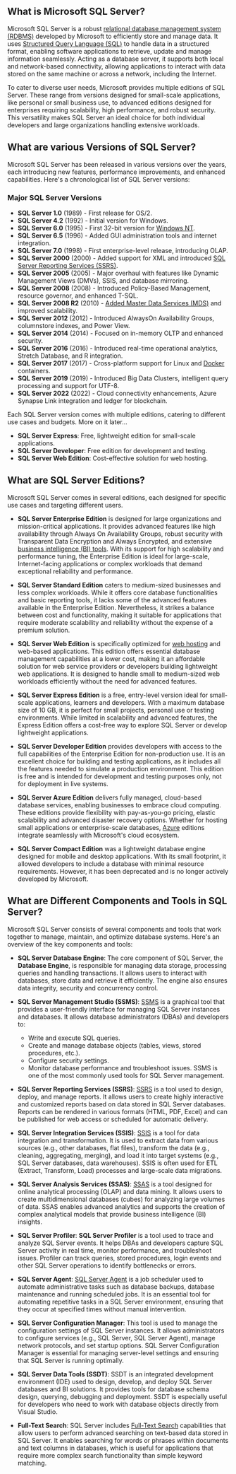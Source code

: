 ## What is Microsoft SQL Server?

Microsoft SQL Server is a robust [relational database management system (RDBMS)][1] developed by Microsoft to efficiently store and manage data. It uses [Structured Query Language (SQL)][2] to handle data in a structured format, enabling software applications to retrieve, update and manage information seamlessly. Acting as a database server, it supports both local and network-based connectivity, allowing applications to interact with data stored on the same machine or across a network, including the Internet. 

To cater to diverse user needs, Microsoft provides multiple editions of SQL Server. These range from versions designed for small-scale applications, like personal or small business use, to advanced editions designed for enterprises requiring scalability, high performance, and robust security. This versatility makes SQL Server an ideal choice for both individual developers and large organizations handling extensive workloads.

## What are various Versions of SQL Server?

Microsoft SQL Server has been released in various versions over the years, each introducing new features, performance improvements, and enhanced capabilities. Here's a chronological list of SQL Server versions:

### Major SQL Server Versions

- **SQL Server 1.0** (1989) - First release for OS/2.
- **SQL Server 4.2** (1992) - Initial version for Windows.
- **SQL Server 6.0** (1995) - First 32-bit version for [Windows NT][3].
- **SQL Server 6.5** (1996) - Added GUI administration tools and internet integration.
- **SQL Server 7.0** (1998) - First enterprise-level release, introducing OLAP.
- **SQL Server 2000** (2000) - Added support for XML and introduced [SQL Server Reporting Services (SSRS)][4].
- **SQL Server 2005** (2005) - Major overhaul with features like Dynamic Management Views (DMVs), SSIS, and database mirroring.
- **SQL Server 2008** (2008) - Introduced Policy-Based Management, resource governor, and enhanced T-SQL.
- **SQL Server 2008 R2** (2010) - [Added Master Data Services (MDS)][5] and improved scalability.
- **SQL Server 2012** (2012) - Introduced AlwaysOn Availability Groups, columnstore indexes, and Power View.
- **SQL Server 2014** (2014) - Focused on in-memory OLTP and enhanced security.
- **SQL Server 2016** (2016) - Introduced real-time operational analytics, Stretch Database, and R integration.
- **SQL Server 2017** (2017) - Cross-platform support for Linux and [Docker][6] containers.
- **SQL Server 2019** (2019) - Introduced Big Data Clusters, intelligent query processing and support for UTF-8.
- **SQL Server 2022** (2022) - Cloud connectivity enhancements, Azure Synapse Link integration and ledger for blockchain.

Each SQL Server version comes with multiple editions, catering to different use cases and budgets. More on it later...

-   **SQL Server Express**: Free, lightweight edition for small-scale applications.
-   **SQL Server Developer**: Free edition for development and testing.
-   **SQL Server Web Edition**: Cost-effective solution for web hosting.

## What are SQL Server Editions?

Microsoft SQL Server comes in several editions, each designed for specific use cases and targeting different users.

- **SQL Server Enterprise Edition** is designed for large organizations and mission-critical applications. It provides advanced features like high availability through Always On Availability Groups, robust security with Transparent Data Encryption and Always Encrypted, and extensive [business intelligence (BI) tools][7]. With its support for high scalability and performance tuning, the Enterprise Edition is ideal for large-scale, Internet-facing applications or complex workloads that demand exceptional reliability and performance.

- **SQL Server Standard Edition** caters to medium-sized businesses and less complex workloads. While it offers core database functionalities and basic reporting tools, it lacks some of the advanced features available in the Enterprise Edition. Nevertheless, it strikes a balance between cost and functionality, making it suitable for applications that require moderate scalability and reliability without the expense of a premium solution.

- **SQL Server Web Edition** is specifically optimized for [web hosting][8] and web-based applications. This edition offers essential database management capabilities at a lower cost, making it an affordable solution for web service providers or developers building lightweight web applications. It is designed to handle small to medium-sized web workloads efficiently without the need for advanced features.

- **SQL Server Express Edition** is a free, entry-level version ideal for small-scale applications, learners and developers. With a maximum database size of 10 GB, it is perfect for small projects, personal use or testing environments. While limited in scalability and advanced features, the Express Edition offers a cost-free way to explore SQL Server or develop lightweight applications.

- **SQL Server Developer Edition** provides developers with access to the full capabilities of the Enterprise Edition for non-production use. It is an excellent choice for building and testing applications, as it includes all the features needed to simulate a production environment. This edition is free and is intended for development and testing purposes only, not for deployment in live systems.

- **SQL Server Azure Edition** delivers fully managed, cloud-based database services, enabling businesses to embrace cloud computing. These editions provide flexibility with pay-as-you-go pricing, elastic scalability and advanced disaster recovery options. Whether for hosting small applications or enterprise-scale databases, [Azure][9] editions integrate seamlessly with Microsoft's cloud ecosystem.

- **SQL Server Compact Edition** was a lightweight database engine designed for mobile and desktop applications. With its small footprint, it allowed developers to include a database with minimal resource requirements. However, it has been deprecated and is no longer actively developed by Microsoft.

## What are Different Components and Tools in SQL Server?

Microsoft SQL Server consists of several components and tools that work together to manage, maintain, and optimize database systems. Here's an overview of the key components and tools:

- **SQL Server Database Engine**: The core component of SQL Server, the **Database Engine**, is responsible for managing data storage, processing queries and handling transactions. It allows users to interact with databases, store data and retrieve it efficiently. The engine also ensures data integrity, security and concurrency control.

- **SQL Server Management Studio (SSMS)**: [SSMS][10] is a graphical tool that provides a user-friendly interface for managing SQL Server instances and databases. It allows database administrators (DBAs) and developers to:
   - Write and execute SQL queries.
   - Create and manage database objects (tables, views, stored procedures, etc.).
   - Configure security settings.
   - Monitor database performance and troubleshoot issues. SSMS is one of the most commonly used tools for SQL Server management.
 
- **SQL Server Reporting Services (SSRS)**: [SSRS][11] is a tool used to design, deploy, and manage reports. It allows users to create highly interactive and customized reports based on data stored in SQL Server databases. Reports can be rendered in various formats (HTML, PDF, Excel) and can be published for web access or scheduled for automatic delivery.

- **SQL Server Integration Services (SSIS)**: [SSIS][12] is a tool for data integration and transformation. It is used to extract data from various sources (e.g., other databases, flat files), transform the data (e.g., cleaning, aggregating, merging), and load it into target systems (e.g., SQL Server databases, data warehouses). SSIS is often used for ETL (Extract, Transform, Load) processes and large-scale data migrations.

- **SQL Server Analysis Services (SSAS)**: [SSAS][15] is a tool designed for online analytical processing (OLAP) and data mining. It allows users to create multidimensional databases (cubes) for analyzing large volumes of data. SSAS enables advanced analytics and supports the creation of complex analytical models that provide business intelligence (BI) insights.

- **SQL Server Profiler**: **SQL Server Profiler** is a tool used to trace and analyze SQL Server events. It helps DBAs and developers capture SQL Server activity in real time, monitor performance, and troubleshoot issues. Profiler can track queries, stored procedures, login events and other SQL Server operations to identify bottlenecks or errors.

- **SQL Server Agent**: [SQL Server Agent][14] is a job scheduler used to automate administrative tasks such as database backups, database maintenance and running scheduled jobs. It is an essential tool for automating repetitive tasks in a SQL Server environment, ensuring that they occur at specified times without manual intervention.

- **SQL Server Configuration Manager**: This tool is used to manage the configuration settings of SQL Server instances. It allows administrators to configure services (e.g., SQL Server, SQL Server Agent), manage network protocols, and set startup options. SQL Server Configuration Manager is essential for managing server-level settings and ensuring that SQL Server is running optimally.

- **SQL Server Data Tools (SSDT)**: SSDT is an integrated development environment (IDE) used to design, develop, and deploy SQL Server databases and BI solutions. It provides tools for database schema design, querying, debugging and deployment. SSDT is especially useful for developers who need to work with database objects directly from Visual Studio.

- **Full-Text Search**: SQL Server includes [Full-Text Search][13] capabilities that allow users to perform advanced searching on text-based data stored in SQL Server. It enables searching for words or phrases within documents and text columns in databases, which is useful for applications that require more complex search functionality than simple keyword matching.


[1]: https://blog.fileformat.com/software/what-is-database-managment-system-dbms/
[2]: https://en.wikipedia.org/wiki/SQL
[3]: https://en.wikipedia.org/wiki/Windows_NT
[4]: https://en.wikipedia.org/wiki/SQL_Server_Reporting_Services
[5]: https://en.wikipedia.org/wiki/Microsoft_SQL_Server_Master_Data_Services
[6]: https://en.wikipedia.org/wiki/Docker_(software)
[7]: https://en.wikipedia.org/wiki/Business_intelligence_software
[8]: https://en.wikipedia.org/wiki/Web_hosting_service
[9]: https://en.wikipedia.org/wiki/Microsoft_Azure
[10]: https://en.wikipedia.org/wiki/SQL_Server_Management_Studio
[11]: https://en.wikipedia.org/wiki/SQL_Server_Reporting_Services
[12]: https://en.wikipedia.org/wiki/SQL_Server_Integration_Services
[13]: https://en.wikipedia.org/wiki/Full-text_search
[14]: https://en.wikipedia.org/wiki/SQL_Server_Agent
[15]: https://en.wikipedia.org/wiki/Microsoft_Analysis_Services
